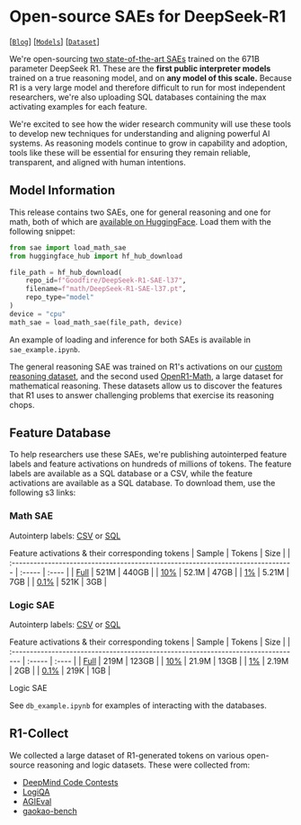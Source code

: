 # Open-source SAEs for DeepSeek-R1

[[`Blog`](https://www.goodfire.ai/blog/under-the-hood-of-a-reasoning-model)]
[[`Models`](https://huggingface.co/Goodfire/DeepSeek-R1-SAE-l37)]
[[`Dataset`](https://huggingface.co/datasets/Goodfire/r1-collect)] 

We're open-sourcing [two state-of-the-art
SAEs](https://huggingface.co/Goodfire/DeepSeek-R1-SAE-l37) trained on the 671B
parameter DeepSeek R1. These are the **first public interpreter models** trained
on a true reasoning model, and on **any model of this scale.** Because R1 is a
very large model and therefore difficult to run for most independent
researchers, we're also uploading SQL databases containing the max activating
examples for each feature.

We're excited to see how the wider research community will use these tools to
develop new techniques for understanding and aligning powerful AI systems. As
reasoning models continue to grow in capability and adoption, tools like these
will be essential for ensuring they remain reliable, transparent, and aligned
with human intentions. 

## Model Information

This release contains two SAEs, one for general reasoning and one for math, both
of which are [available on
HuggingFace](https://huggingface.co/Goodfire/DeepSeek-R1-SAE-l37). Load them
with the following snippet:

```python
from sae import load_math_sae
from huggingface_hub import hf_hub_download

file_path = hf_hub_download(
    repo_id=f"Goodfire/DeepSeek-R1-SAE-l37",
    filename=f"math/DeepSeek-R1-SAE-l37.pt",
    repo_type="model"
)
device = "cpu"
math_sae = load_math_sae(file_path, device)
```

An example of loading and inference for both SAEs is available in `sae_example.ipynb`.

The general reasoning SAE was trained on R1's activations on our [custom
reasoning dataset](https://huggingface.co/datasets/Goodfire/r1-collect), and the second
used [OpenR1-Math](https://huggingface.co/datasets/open-r1/OpenR1-Math-220k), a
large dataset for mathematical reasoning. These datasets allow us to discover
the features that R1 uses to answer challenging problems that exercise its
reasoning chops.

## Feature Database

To help researchers use these SAEs, we're publishing autointerped feature labels and feature activations on hundreds of millions of tokens.
The feature labels are available as a SQL database or a CSV, while the feature activations are available as a SQL database.
To download them, use the following s3 links:

### Math SAE

Autointerp labels: [CSV](https://goodfire-r1-features.s3.us-east-1.amazonaws.com/math/autointerp.csv) or [SQL](https://goodfire-r1-features.s3.us-east-1.amazonaws.com/math/autointerp.db)

Feature activations & their corresponding tokens
  | Sample                                                                          | Tokens | Size  |
  | :------------------------------------------------------------------------------ | :----- | :---- |
  | [Full](https://goodfire-r1-features.s3.us-east-1.amazonaws.com/math/math.ddb)     | 521M   | 440GB |
  | [10%](https://goodfire-r1-features.s3.us-east-1.amazonaws.com/math/math-10.ddb)   | 52.1M  | 47GB  |
  | [1%](https://goodfire-r1-features.s3.us-east-1.amazonaws.com/math/math-1.ddb)    | 5.21M  | 7GB   |
  | [0.1%](https://goodfire-r1-features.s3.us-east-1.amazonaws.com/math/math-0-1.ddb) | 521K   | 3GB   |

### Logic SAE

  Autointerp labels: [CSV](https://goodfire-r1-features.s3.us-east-1.amazonaws.com/logic/autointerp.csv) or [SQL](https://goodfire-r1-features.s3.us-east-1.amazonaws.com/logic/autointerp.db)

  Feature activations & their corresponding tokens
  | Sample                                                                            | Tokens | Size  |
  | :-------------------------------------------------------------------------------- | :----- | :---- |
  | [Full](https://goodfire-r1-features.s3.us-east-1.amazonaws.com/logic/logic.ddb)     | 219M   | 123GB |
  | [10%](https://goodfire-r1-features.s3.us-east-1.amazonaws.com/logic/logic-10.ddb)   | 21.9M  | 13GB  |
  | [1%](https://goodfire-r1-features.s3.us-east-1.amazonaws.com/logic/logic-1.ddb)    | 2.19M  | 2GB   |
  | [0.1%](https://goodfire-r1-features.s3.us-east-1.amazonaws.com/logic/logic-0-1.ddb) | 219K   | 1GB   |

Logic SAE

See `db_example.ipynb` for examples of interacting with the databases.

## R1-Collect

We collected a large dataset of R1-generated tokens on various open-source
reasoning and logic datasets. These were collected from:

- [DeepMind Code
  Contests](https://huggingface.co/datasets/deepmind/code_contests)
- [LogiQA](https://huggingface.co/datasets/lucasmccabe/logiqa)
- [AGIEval](https://huggingface.co/datasets/lighteval/agi_eval_en)
- [gaokao-bench](https://huggingface.co/datasets/RUCAIBox/gaokao-bench)
